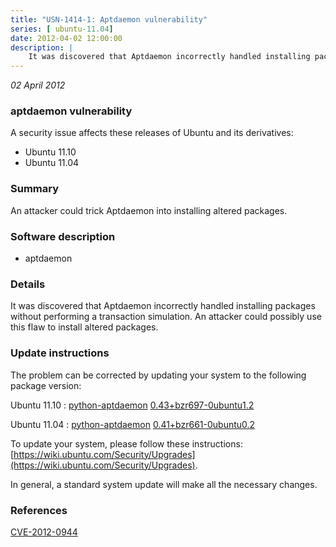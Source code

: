 ```yaml
---
title: "USN-1414-1: Aptdaemon vulnerability"
series: [ ubuntu-11.04]
date: 2012-04-02 12:00:00
description: |
    It was discovered that Aptdaemon incorrectly handled installing packages without performing a transaction simulation. An attacker could possibly use this flaw to install altered packages. 
--- 
```

 
 

*02 April 2012*

### aptdaemon vulnerability

A security issue affects these releases of Ubuntu and its derivatives:

* Ubuntu 11.10
* Ubuntu 11.04

### Summary

An attacker could trick Aptdaemon into installing altered packages. 

### Software description

* aptdaemon 

### Details

It was discovered that Aptdaemon incorrectly handled installing packages without performing a transaction simulation. An attacker could possibly use this flaw to install altered packages. 

### Update instructions

The problem can be corrected by updating your system to the following package version:

Ubuntu 11.10
 : [python-aptdaemon](https://launchpad.net/ubuntu/+source/aptdaemon) <span> [0.43+bzr697-0ubuntu1.2](https://launchpad.net/ubuntu/+source/aptdaemon/0.43+bzr697-0ubuntu1.2) </span> 

Ubuntu 11.04
 : [python-aptdaemon](https://launchpad.net/ubuntu/+source/aptdaemon) <span> [0.41+bzr661-0ubuntu0.2](https://launchpad.net/ubuntu/+source/aptdaemon/0.41+bzr661-0ubuntu0.2) </span> 

To update your system, please follow these instructions: [https://wiki.ubuntu.com/Security/Upgrades](https://wiki.ubuntu.com/Security/Upgrades).

In general, a standard system update will make all the necessary changes. 

### References

 
 [CVE-2012-0944](http://people.ubuntu.com/~ubuntu-security/cve/CVE-2012-0944)
 

